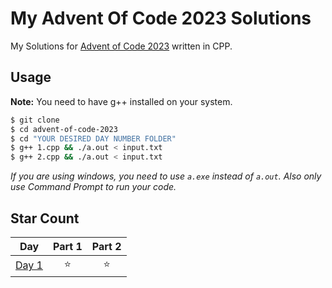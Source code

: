 # My Advent Of Code 2023 Solutions

My Solutions for [Advent of Code 2023](https://adventofcode.com/2023) written in CPP.

## Usage

**Note:** You need to have g++ installed on your system.

```bash
$ git clone
$ cd advent-of-code-2023 
$ cd "YOUR DESIRED DAY NUMBER FOLDER"
$ g++ 1.cpp && ./a.out < input.txt
$ g++ 2.cpp && ./a.out < input.txt  
```
*If you are using windows, you need to use `a.exe` instead of `a.out`. Also only use Command Prompt to run your code.*

## Star Count
<!--- advent_readme_stars table --->

| Day | Part 1 | Part 2 |
| :---: | :---: | :---: |
| [Day 1](https://adventofcode.com/2023/day/1) | ⭐ | ⭐ |
<!--- advent_readme_stars table --->